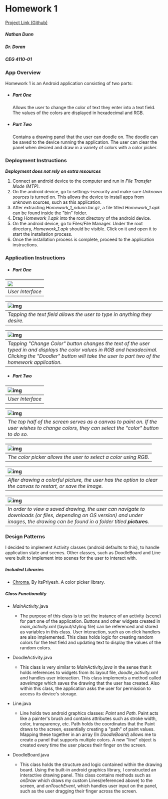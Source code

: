 # Homework 1

[Project Link (Github)](https://github.com/natedunn2230/Homework_1)

##### Nathan Dunn
##### Dr. Doran
##### CEG 4110-01

### App Overview
Homework 1 is an Android application consisting of two parts:

+ ##### *Part One*
  Allows the user to change the color of text they enter into a text field. The values of the colors are displayed in hexadecimal and RGB.
+ ##### *Part Two*
  Contains a drawing panel that the user can doodle on.  The doodle can be saved to the device running the application. The user can clear the panel when desired and draw in a variety of colors with a color picker.

### Deployment Instructions

**_Deployment does not rely on extra resources_**

1. Connect an android device to the computer and run in *File Transfer Mode (MTP)*.
2. On the android device, go to settings->security and make sure *Unknown sources* is turned on. This allows the device to install apps from unknown sources, such as this application.
3. After extracting *Homework_1_ndunn.tar.gz*, a file titled *Homework_1.apk* can be found inside the "bin" folder. 
4. Drag *Homework_1.apk* into the root directory of the android device.
5. On the android device, go to Files/File Manager. Under the root directory, *Homework_1.apk* should be visible. Click on it and open it to start the installation process.
6. Once the installation process is complete, proceed to the application instructions.

### Application Instructions

 + ##### *Part One*	

| ![](resources/part1_screen.png) |
| :------------------------------ |
| *User Interface*                |

| ![img](resources/part1_textfield.png)                        |
| :----------------------------------------------------------- |
| *Tapping the text field allows the user to type in anything they desire.* |

| ![img](resources/part1_color_change.png)                     |
| :----------------------------------------------------------- |
| *Tapping "Change Color" button changes the text of the user typed in and displays the color values in RGB and hexadecimal.  Clicking the "Doodler" button will take the user to part two of the homework application.* |

+ ##### *Part Two*

| ![img](resources/part2_screen.png) |
| :--------------------------------- |
| *User Interface*                   |

| ![img](resources/part2_single_color.png)                     |
| :----------------------------------------------------------- |
| *The top half of the screen serves as a canvas to paint on. If the user wishes to change colors, they can select the "color" button to do so.* |

| ![img](resources/part2_color_picker.png)                     |
| :----------------------------------------------------------- |
| *The color picker allows the user to select a color using RGB.* |

| ![img](resources/part2_full_image.png)                       |
| :----------------------------------------------------------- |
| *After drawing a colorful picture, the user has the option to clear the canvas to restart, or save the image.* |

| ![img](resources/part2_show_save_location.png)               |
| :----------------------------------------------------------- |
| *In order to view a saved drawing, the user can navigate to downloads (or files, depending on OS version) and under images, the drawing can be found in a folder titled **pictures**.* |



### Design Patterns

I decided to implement Activity classes (android defaults to this), to handle application state and scenes. Other classes, such as DoodleBoard and Line were built to implement into scenes for the user to interact with.

##### *Included Libraries*

+ [Chroma](https://github.com/ItsPriyesh/chroma), By ItsPriyesh. A color picker library.

##### *Class Functionality*

+ *_MainActivity_*.java
  + The purpose of this class is to set the instance of an activity (scene) for part one of the application. Buttons and other widgets created in *main_activity.xml* (layout/styling file) can be referenced and stored as variables in this class. User interaction, such as on click handlers are also implemented. This class holds logic for creating random colors for the text field and updating  text to display the values of the random colors.  
+ DoodleActivity.java
  + This class is very similar to *MainActivity.java* in the sense that it holds references to widgets from its layout file, *doodle_activity.xml* and handles user interaction. This class implements a method called *saveImage* which saves the drawing that the user has created. Also within this class, the application asks the user for permission to access its device's storage.
+ Line.java
  + Line holds two android graphics classes: *Paint* and *Path*. Paint acts like a painter's brush and contains attributes such as stroke width, color, transparency, etc. Path holds the coordinates that the Paint draws to the screen, essentially creating a "path"  of paint values. Mapping these together in an array (In *DoodleBoard*) allows me to create a panel that supports multiple colors.  A new "line" object is created every time the user places their finger on the screen.

+ DoodleBoard.java
  + This class holds the structure and logic contained within the drawing board. Using the built-in android graphics library, I constructed an interactive drawing panel.  This class contains methods such as *onDraw* which draws my custom Lines(referenced above) to the screen, and *onTouchEvent*, which handles user input on the panel, such as the user dragging their finger across the screen. 







